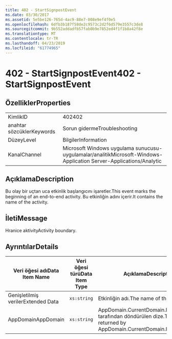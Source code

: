 ```yaml
---
title: 402 - StartSignpostEvent
ms.date: 03/30/2017
ms.assetid: 5e5be126-765d-4ac9-88e7-008e9ef4f0e5
ms.openlocfilehash: 6dfb3b187f58de2c9573c2d2f6d579e3557c3de8
ms.sourcegitcommit: 9b552addadfb57fab0b9e7852ed4f1f1b8a42f8e
ms.translationtype: MT
ms.contentlocale: tr-TR
ms.lasthandoff: 04/23/2019
ms.locfileid: "61774965"
---
```

# <a name="402---startsignpostevent"></a><span data-ttu-id="14d03-102">402 - StartSignpostEvent</span><span class="sxs-lookup"><span data-stu-id="14d03-102">402 - StartSignpostEvent</span></span>
## <a name="properties"></a><span data-ttu-id="14d03-103">Özellikler</span><span class="sxs-lookup"><span data-stu-id="14d03-103">Properties</span></span>  
  
|||  
|-|-|  
|<span data-ttu-id="14d03-104">Kimlik</span><span class="sxs-lookup"><span data-stu-id="14d03-104">ID</span></span>|<span data-ttu-id="14d03-105">402</span><span class="sxs-lookup"><span data-stu-id="14d03-105">402</span></span>|  
|<span data-ttu-id="14d03-106">anahtar sözcükler</span><span class="sxs-lookup"><span data-stu-id="14d03-106">Keywords</span></span>|<span data-ttu-id="14d03-107">Sorun giderme</span><span class="sxs-lookup"><span data-stu-id="14d03-107">Troubleshooting</span></span>|  
|<span data-ttu-id="14d03-108">Düzey</span><span class="sxs-lookup"><span data-stu-id="14d03-108">Level</span></span>|<span data-ttu-id="14d03-109">Bilgiler</span><span class="sxs-lookup"><span data-stu-id="14d03-109">Information</span></span>|  
|<span data-ttu-id="14d03-110">Kanal</span><span class="sxs-lookup"><span data-stu-id="14d03-110">Channel</span></span>|<span data-ttu-id="14d03-111">Microsoft Windows uygulama sunucusu-uygulamalar/analitik</span><span class="sxs-lookup"><span data-stu-id="14d03-111">Microsoft-Windows-Application Server-Applications/Analytic</span></span>|  
  
## <a name="description"></a><span data-ttu-id="14d03-112">Açıklama</span><span class="sxs-lookup"><span data-stu-id="14d03-112">Description</span></span>  
 <span data-ttu-id="14d03-113">Bu olay bir uçtan uca etkinlik başlangıcını işaretler.</span><span class="sxs-lookup"><span data-stu-id="14d03-113">This event marks the beginning of an end-to-end activity.</span></span> <span data-ttu-id="14d03-114">Bu etkinliğin adını içerir.</span><span class="sxs-lookup"><span data-stu-id="14d03-114">It contains the name of the activity.</span></span>  
  
## <a name="message"></a><span data-ttu-id="14d03-115">İleti</span><span class="sxs-lookup"><span data-stu-id="14d03-115">Message</span></span>  
 <span data-ttu-id="14d03-116">Hranice aktivity</span><span class="sxs-lookup"><span data-stu-id="14d03-116">Activity boundary.</span></span>  
  
## <a name="details"></a><span data-ttu-id="14d03-117">Ayrıntılar</span><span class="sxs-lookup"><span data-stu-id="14d03-117">Details</span></span>  
  
|<span data-ttu-id="14d03-118">Veri öğesi adı</span><span class="sxs-lookup"><span data-stu-id="14d03-118">Data Item Name</span></span>|<span data-ttu-id="14d03-119">Veri öğesi türü</span><span class="sxs-lookup"><span data-stu-id="14d03-119">Data Item Type</span></span>|<span data-ttu-id="14d03-120">Açıklama</span><span class="sxs-lookup"><span data-stu-id="14d03-120">Description</span></span>|  
|--------------------|--------------------|-----------------|  
|<span data-ttu-id="14d03-121">Genişletilmiş veriler</span><span class="sxs-lookup"><span data-stu-id="14d03-121">Extended Data</span></span>|`xs:string`|<span data-ttu-id="14d03-122">Etkinliğin adı.</span><span class="sxs-lookup"><span data-stu-id="14d03-122">The name of the activity.</span></span>|  
|<span data-ttu-id="14d03-123">AppDomain</span><span class="sxs-lookup"><span data-stu-id="14d03-123">AppDomain</span></span>|`xs:string`|<span data-ttu-id="14d03-124">AppDomain.CurrentDomain.FriendlyName tarafından döndürülen dize.</span><span class="sxs-lookup"><span data-stu-id="14d03-124">The string returned by AppDomain.CurrentDomain.FriendlyName.</span></span>|
